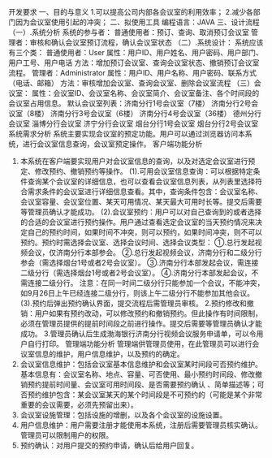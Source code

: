 开发要求
一、目的与意义
1.可以提高公司内部各会议室的利用效率；
2.减少各部门因为会议室使用引起的冲突；
二、拟使用工具
编程语言：JAVA
三、设计流程
（一）.系统分析
系统的参与者：
普通使用者：预订、查询、取消预订会议室
管理者：审核和确认会议室预订流程，确认会议室状态
（二）.系统设计：
系统应该有三个类：
普通使用者：User
属性：用户ID、用户姓名、用户密码、用户部门、用户工号、用户电话
方法：增加预订会议室、查询会议室状态、撤销预订会议室流程。
管理者：Administrator
属性：用户ID、用户名称、用户密码、联系方式（电话、邮箱）
方法：审核增加会议室、查询会议室、删除会议室流程
（三）会议室：
属性：会议室ID、会议室名称、会议室简介、会议室备注、各个时间段的会议室占用信息。
默认会议室列表：济南分行1号会议室（7楼）
				济南分行2号会议室（8楼）
				济南分行3号会议室（6楼）
				济南分行4号会议室（36楼）
				德州分行会议室
				淄博分行会议室
				济宁分行会议室
				烟台分行1号会议室
				烟台分行2号会议室
系统需求分析
系统主要实现会议室的预定功能。用户可以通过浏览器访问本系统，进行会议室信息查询，会议室预定操作。
客户端功能分析
1.	本系统在客户端要实现用户对会议室信息的查询，以及对选定会议室进行预定、修改预约、撤销预约等操作。
(1).可用会议室信息查询：可以根据特定条件查询某个会议室的详细信息，也可以查看会议室信息列表，从列表里选择符合需求条件的会议室进行详细信息查看。其中，查询条件包含：会议室名称、会议室容量、会议室位置、某天可用情况、某天最大可用时长等。提交后需要等管理员确认才能成功。
(2).会议室预约：用户可以对自己查询到的或者选择的合适的会议室进行预约操作。用户通过查看选定会议室的当天预约情况来决定自己的预约时间，如果时间不冲突，则可以预约，如果时间冲突，则不可以预约。预约时需选择会议室、选择会议时间、选择会议类型：
①.总行发起视频会议，仅济南分行本部参会。
②.总行发起视频会议，济南分行和二级分行参会（需选择烟台1号或者2号会议室）。
③.济南分行本部发起会议，需连接二级分行（需选择烟台1号或者2号会议室）。
④.济南分行本部发起会议，不需连接二级分行。
注意：在同一时间二级分行只能参加一个会议，不能冲突，如9月26日上午已经连接二级分行，则该上午二级分行不能参加其他会议。
	(3).预约后弹出预约确认界面，提交流程后需管理员审核。
2.预约修改和撤销：用户如果有预约改动，可以修改预约和撤销预约。但此操作有时间限制，必须在管理员提供的提前时间段之前进行操作。提交后需要等管理员确认才能成功。
3.管理员确认后生成渤海银行济南分行视频会议服务申请单，可以令用户自行打印。
管理端功能分析
管理端供管理员使用，在此管理员可以进行会议室信息的维护，用户信息维护，以及预约的确定。
1.	会议室信息维护：包括会议室基本信息维护和会议室某时间段可否预约维护。基本信息有：会议室名称、地点、容量、可否使用、最小预约时间段、修改撤销预约提前时间量、会议室可用时间段、是否需要预约确认 、简单描述等；可否预约维护包含：某会议室某天的某个时间段是不可预约的（可能是某个非常重要的会议需要，必须先预留出来）。
2.	会议室设施管理：包括设施的增删，以及各个会议室的设施设置。
3.	用户信息维护：用户需要注册才能使用本系统，注册后需要管理员核实确认。管理员可以限制用户的权限。
4.	预约确认：对用户提交的预约申请，确认后给用户回复。

